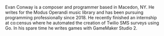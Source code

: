 Evan Conway is a composer and programmer based in Macedon, NY. He writes for the Modus Operandi music library and has been pursuing programming professionally since 2018. He recently finished an internship at co:census where he automated the creation of Twilio SMS surveys using Go. In his spare time he writes games with GameMaker Studio 2.

<!--
**AceOfHeart5/AceOfHeart5** is a ✨ _special_ ✨ repository because its `README.md` (this file) appears on your GitHub profile.

Here are some ideas to get you started:

- 🔭 I’m currently working on ...
- 🌱 I’m currently learning ...
- 👯 I’m looking to collaborate on ...
- 🤔 I’m looking for help with ...
- 💬 Ask me about ...
- 📫 How to reach me: ...
- 😄 Pronouns: ...
- ⚡ Fun fact: ...
-->
